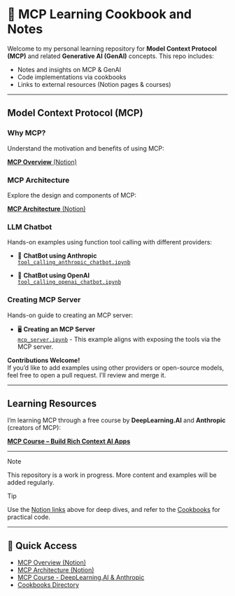 # 📘 MCP Learning Cookbook and Notes

Welcome to my personal learning repository for **Model Context Protocol (MCP)** and related **Generative AI (GenAI)** concepts. This repo includes:

- Notes and insights on MCP & GenAI
- Code implementations via cookbooks
- Links to external resources (Notion pages & courses)

---

## Model Context Protocol (MCP)

### Why MCP?

Understand the motivation and benefits of using MCP:

[**MCP Overview** (Notion)](https://www.notion.so/Why-MCP-2337d374122780daadbaf579ee99c6e5?source=copy_link)

### MCP Architecture

Explore the design and components of MCP:

[**MCP Architecture** (Notion)](https://www.notion.so/MCP-Architecture-2337d374122780728f7af72e9b03f2a8?source=copy_link)


### LLM Chatbot

Hands-on examples using function tool calling with different providers:

- 🤖 **ChatBot using Anthropic**  
  [`tool_calling_anthropic_chatbot.ipynb`](/cookbooks/chatbots/tool_calling_anthropic_chatbot.ipynb)

- 🤖 **ChatBot using OpenAI**  
  [`tool_calling_openai_chatbot.ipynb`](/cookbooks/chatbots/tool_calling_openai_chatbot.ipynb)

### Creating MCP Server

Hands-on guide to creating an MCP server:
- 🖥️ **Creating an MCP Server**  
  [`mcp_server.ipynb`](/cookbooks/mcp_server.ipynb) - This example aligns with exposing the tools via the MCP server.


**Contributions Welcome!**  
If you’d like to add examples using other providers or open-source models, feel free to open a pull request. I’ll review and merge it.

---

## Learning Resources

I’m learning MCP through a free course by **DeepLearning.AI** and **Anthropic** (creators of MCP):

[**MCP Course – Build Rich Context AI Apps**](https://www.deeplearning.ai/short-courses/mcp-build-rich-context-ai-apps-with-anthropic/)

---

> [!NOTE]
> This repository is a work in progress. More content and examples will be added regularly.

> [!TIP]
> Use the [Notion links](#model-context-protocol-mcp) above for deep dives, and refer to the [Cookbooks](#mcp-cookbook) for practical code.

---

## 🔗 Quick Access

- [MCP Overview (Notion)](https://www.notion.so/Why-MCP-2337d374122780daadbaf579ee99c6e5?source=copy_link)  
- [MCP Architecture (Notion)](https://www.notion.so/MCP-Architecture-2337d374122780728f7af72e9b03f2a8?source=copy_link)  
- [MCP Course - DeepLearning.AI & Anthropic](https://www.deeplearning.ai/short-courses/mcp-build-rich-context-ai-apps-with-anthropic/)  
- [Cookbooks Directory](/cookbooks/)